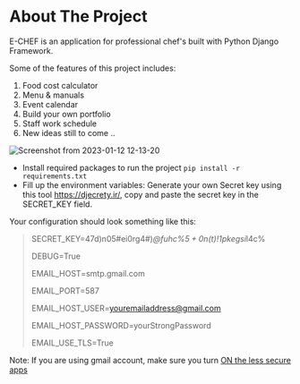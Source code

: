 # About The Project
E-CHEF is an application for professional chef's built with Python Django Framework. 

Some of the features of this project includes:
1. Food cost calculator
2. Menu & manuals
3. Event calendar
4. Build your own portfolio
5. Staff work schedule
6. New ideas still to come ..

![Screenshot from 2023-01-12 12-13-20](https://user-images.githubusercontent.com/104501945/212055111-3fb1db4b-c7cf-42a0-9c04-1b5cb484d918.png)



* Install required packages to run the project `pip install -r requirements.txt`
* Fill up the environment variables: Generate your own Secret key using this tool https://djecrety.ir/, copy and paste the secret key in the SECRET_KEY field.

Your configuration should look something like this:

>SECRET_KEY=47d)n05#ei0rg4#)*@fuhc%$5+0n(t%jgxg$)!1pkegsi*l4c%
>
>DEBUG=True
>
>EMAIL_HOST=smtp.gmail.com
>
>EMAIL_PORT=587
>
>EMAIL_HOST_USER=youremailaddress@gmail.com
>
>EMAIL_HOST_PASSWORD=yourStrongPassword
>
>EMAIL_USE_TLS=True



Note: If you are using gmail account, make sure you turn [ON the less secure apps](https://myaccount.google.com/lesssecureapps?pli=1&rapt=AEjHL4PPGwBeZeZfGZcXMPKEP5xW-ij7Z9RXNq7YzuwHsqh7YHj_EZes72srQSXahT-ti3z3c9kC_DGdgT_S7bhL7A4CshDbPA)


